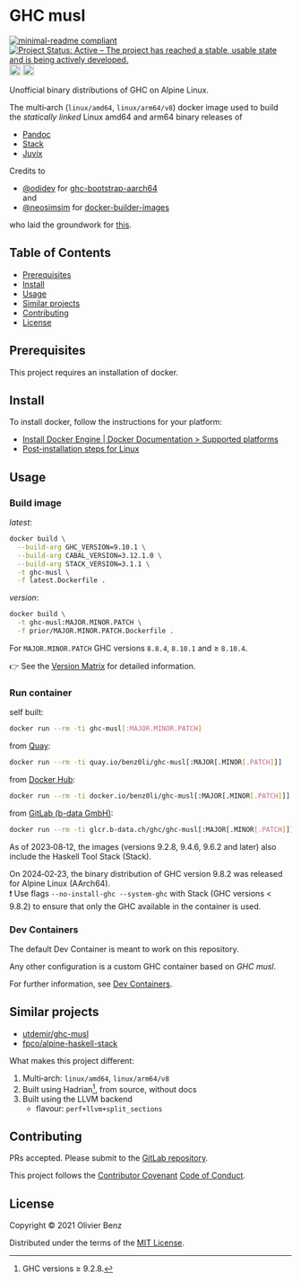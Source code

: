 # GHC musl

<!-- markdownlint-disable line-length -->
[![minimal-readme compliant](https://img.shields.io/badge/readme%20style-minimal-brightgreen.svg)](https://github.com/RichardLitt/standard-readme/blob/master/example-readmes/minimal-readme.md) [![Project Status: Active – The project has reached a stable, usable state and is being actively developed.](https://www.repostatus.org/badges/latest/active.svg)](https://www.repostatus.org/#active) <a href="https://liberapay.com/benz0li/donate"><img src="https://liberapay.com/assets/widgets/donate.svg" alt="Donate using Liberapay" height="20"></a> <a href='https://codespaces.new/benz0li/ghc-musl?hide_repo_select=true&ref=main'><img src='https://github.com/codespaces/badge.svg' alt='Open in GitHub Codespaces' height="20" style='max-width: 100%;'></a>
<!-- markdownlint-enable line-length -->

Unofficial binary distributions of GHC on Alpine Linux.

The multi‑arch (`linux/amd64`, `linux/arm64/v8`) docker image used to build the
*statically linked* Linux amd64 and arm64 binary releases of

* [Pandoc](https://github.com/jgm/pandoc)
* [Stack](https://github.com/commercialhaskell/stack)
* [Juvix](https://github.com/anoma/juvix)

Credits to

<!-- markdownlint-disable line-length -->
* [@odidev](https://github.com/odidev) for
  [ghc-bootstrap-aarch64](https://gitlab.alpinelinux.org/odidev/ghc-bootstrap-aarch64)  
   and
* [@neosimsim](https://github.com/neosimsim) for
  [docker-builder-images](https://gitlab.com/neosimsim/docker-builder-images)
<!-- markdownlint-enable line-length -->

who laid the groundwork for [this](https://gitlab.com/benz0li/ghc-musl).

## Table of Contents

* [Prerequisites](#prerequisites)
* [Install](#install)
* [Usage](#usage)
* [Similar projects](#similar-projects)
* [Contributing](#contributing)
* [License](#license)

## Prerequisites

This project requires an installation of docker.

## Install

To install docker, follow the instructions for your platform:

* [Install Docker Engine | Docker Documentation > Supported platforms](https://docs.docker.com/engine/install/#supported-platforms)
* [Post-installation steps for Linux](https://docs.docker.com/engine/install/linux-postinstall/)

## Usage

### Build image

*latest*:

```bash
docker build \
  --build-arg GHC_VERSION=9.10.1 \
  --build-arg CABAL_VERSION=3.12.1.0 \
  --build-arg STACK_VERSION=3.1.1 \
  -t ghc-musl \
  -f latest.Dockerfile .
```

*version*:

```bash
docker build \
  -t ghc-musl:MAJOR.MINOR.PATCH \
  -f prior/MAJOR.MINOR.PATCH.Dockerfile .
```

For `MAJOR.MINOR.PATCH` GHC versions `8.8.4`, `8.10.1` and ≥ `8.10.4`.

:point_right: See the [Version Matrix](VERSION_MATRIX.md) for detailed
information.

### Run container

self built:

```bash
docker run --rm -ti ghc-musl[:MAJOR.MINOR.PATCH]
```

from [Quay](https://quay.io/repository/benz0li/ghc-musl):

```bash
docker run --rm -ti quay.io/benz0li/ghc-musl[:MAJOR[.MINOR[.PATCH]]]
```

from [Docker Hub](https://hub.docker.com/r/benz0li/ghc-musl):

```bash
docker run --rm -ti docker.io/benz0li/ghc-musl[:MAJOR[.MINOR[.PATCH]]]
```

from [GitLab (b-data GmbH)](https://gitlab.b-data.ch/ghc/ghc-musl/container_registry/381):

```bash
docker run --rm -ti glcr.b-data.ch/ghc/ghc-musl[:MAJOR[.MINOR[.PATCH]]]
```

As of 2023‑08‑12, the images (versions 9.2.8, 9.4.6, 9.6.2 and later) also
include the Haskell Tool Stack (Stack).

On 2024‑02‑23, the binary distribution of GHC version 9.8.2 was released for
Alpine Linux (AArch64).  
:exclamation: Use flags <nobr>`--no-install-ghc --system-ghc`</nobr> with
Stack (GHC versions < 9.8.2) to ensure that only the GHC available in the
container is used.

### Dev Containers

The default Dev Container is meant to work on this repository.

Any other configuration is a custom GHC container based on
<nobr>*GHC musl*</nobr>.

For further information, see [Dev Containers](.devcontainer).

## Similar projects

* [utdemir/ghc-musl](https://github.com/utdemir/ghc-musl)
* [fpco/alpine-haskell-stack](https://github.com/fpco/alpine-haskell-stack)

What makes this project different:

1. Multi‑arch: `linux/amd64`, `linux/arm64/v8`
1. Built using Hadrian[^1], from source, without docs
1. Built using the LLVM backend
    * flavour: `perf+llvm+split_sections`

[^1]: GHC versions ≥ 9.2.8.

## Contributing

PRs accepted. Please submit to the
[GitLab repository](https://gitlab.com/benz0li/ghc-musl).

This project follows the
[Contributor Covenant](https://www.contributor-covenant.org)
[Code of Conduct](CODE_OF_CONDUCT.md).

## License

Copyright © 2021 Olivier Benz

Distributed under the terms of the [MIT License](LICENSE).
